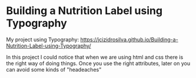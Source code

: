 # Building a Nutrition Label using Typography
 My project using Typography: https://jcizidrosilva.github.io/Building-a-Nutrition-Label-using-Typography/
 
 In this project I could notice that when we are using html and css there is the right way of doing things. Once you use the right attributes, later on you can avoid some kinds of "headeaches"
 
